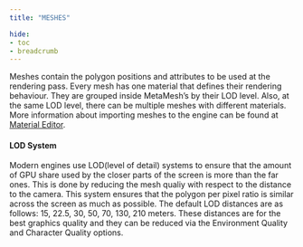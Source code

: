 ```yaml
---
title: "MESHES"

hide:
- toc
- breadcrumb
---
```


Meshes contain the polygon positions and attributes to be used at the rendering pass. Every mesh has one material that defines their rendering behaviour. They are grouped inside MetaMesh’s by their LOD level. Also, at the same LOD level, there can be multiple meshes with different materials. More information about importing meshes to the engine can be found at [Material Editor](/DocsModdingBannerlordCN/editor/resource-editors/material-editor).

#### LOD System

Modern engines use LOD(level of detail) systems to ensure that the amount of GPU share used by the closer parts of the screen is more than the far ones. This is done by reducing the mesh qualiy with respect to the distance to the camera. This system ensures that the polygon per pixel ratio is similar across the screen as much as possible. The default LOD distances are as follows: 15, 22.5, 30, 50, 70, 130, 210 meters. These distances are for the best graphics quality and they can be reduced via the Environment Quality and Character Quality options.

